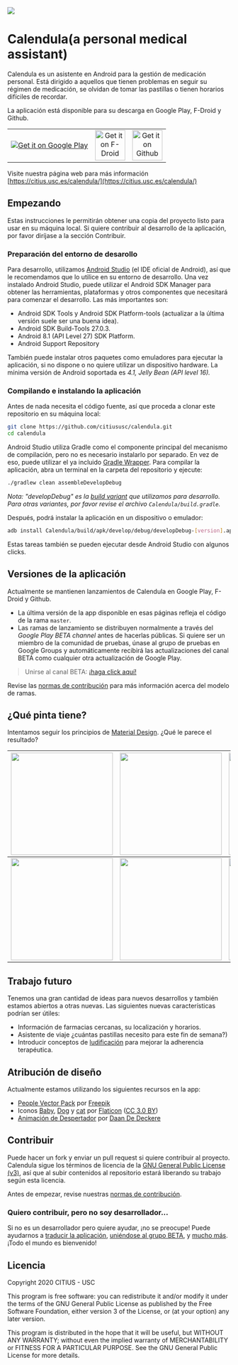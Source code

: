 ![](https://tec.citius.usc.es/calendula/github-assets/calendula_promo_google_play.png)
# Calendula(a personal medical assistant)

Calendula es un asistente en Android para la gestión de medicación personal. Está dirigido a aquellos que tienen problemas en seguir su régimen de medicación, se olvidan de tomar las pastillas o tienen horarios difíciles de recordar.

La aplicación está disponible para su descarga en Google Play, F-Droid y Github. 

<table>
    <tr>
        <td align="center"><a href="https://play.google.com/store/apps/details?id=es.usc.citius.servando.calendula"><img src="https://play.google.com/intl/en_us/badges/images/badge_new.png" alt="Get it on Google Play" ></a></td>
        <td align="center"><a href="https://f-droid.org/packages/es.usc.citius.servando.calendula/"><img src="https://gitlab.com/fdroid/artwork/raw/master/badge/get-it-on.png" alt="Get it on F-Droid" height="68"></a></td>
        <td align="center"><a href="https://github.com/citiususc/calendula/releases/latest"><img src="https://user-images.githubusercontent.com/663460/26973090-f8fdc986-4d14-11e7-995a-e7c5e79ed925.png" alt="Get it on Github" height="68"></a></td>
    </tr>
</table>

Visite nuestra página web para más información [https://citius.usc.es/calendula/](https://citius.usc.es/calendula/)

## Empezando

Estas instrucciones le permitirán obtener una copia del proyecto listo para usar en su máquina local. Si quiere contribuir al desarrollo de la aplicación, por favor diríjase a la sección Contribuir. 

### Preparación del entorno de desarollo

Para desarrollo, utilizamos [Android Studio](https://developer.android.com/studio/index.html) (el IDE oficial de Android), así que le recomendamos que lo utilice en su entorno de desarrollo. Una vez instalado Android Studio, puede utilizar el Android SDK Manager para obtener las herramientas, plataformas y otros componentes que necesitará para comenzar el desarrollo. Las más importantes son:

* Android SDK Tools y Android SDK Platform-tools (actualizar a la última versión suele ser una buena idea).
* Android SDK Build-Tools 27.0.3.
* Android 8.1 (API Level 27) SDK Platform.
* Android Support Repository

También puede instalar otros paquetes como emuladores para ejecutar la aplicación, si no dispone o no quiere utilizar un dispositivo hardware. La mínima versión de Android soportada es *4.1, Jelly Bean (API level 16).*

### Compilando e instalando la aplicación

Antes de nada necesita el código fuente, así que proceda a clonar este repositorio en su máquina local:

```bash
git clone https://github.com/citiususc/calendula.git
cd calendula
```

Android Studio utiliza Gradle como el componente principal del mecanismo de compilación, pero no es necesario instalarlo por separado. En vez de eso, puede utilizar el ya incluido [Gradle Wrapper](https://docs.gradle.org/current/userguide/gradle_wrapper.html). Para compilar la aplicación, abra un terminal en la carpeta del repositorio y ejecute:

```bash
./gradlew clean assembleDevelopDebug
```
*Nota: "developDebug" es la [build variant](https://developer.android.com/studio/build/build-variants.html) que utilizamos para desarrollo. Para otras variantes, por favor revise el archivo `Calendula/build.gradle`.*

Después, podrá instalar la aplicación en un dispositivo o emulador: 

```bash
adb install Calendula/build/apk/develop/debug/developDebug-[version].apk
```
Estas tareas también se pueden ejecutar desde Android Studio con algunos clicks. 

## Versiones de la aplicación

Actualmente se mantienen lanzamientos de Calendula en Google Play, F-Droid y Github.

 * La última versión de la app disponible en esas páginas refleja el código de la rama `master`.
 * Las ramas de lanzamiento se distribuyen normalmente a través del *Google Play BETA channel* antes de hacerlas públicas. Si quiere ser un miembro de la comunidad de pruebas, únase al grupo de pruebas en Google Groups y automáticamente recibirá las actualizaciones del canal BETA como cualquier otra actualización de Google Play. 
 
> Unirse al canal BETA: [¡haga click aquí!](https://play.google.com/apps/testing/es.usc.citius.servando.calendula)

Revise las [normas de contribución](CONTRIBUTING.md) para más información acerca del modelo de ramas.

## ¿Qué pinta tiene?

Intentamos seguir los principios de [Material Design](https://material.google.com/#). ¿Qué le parece el resultado?

  | <img src="https://tec.citius.usc.es/calendula/github-assets/home.png" width="230px"/>  | <img src="https://tec.citius.usc.es/calendula/github-assets/agenda.png" width="230px"/> | <img src="https://tec.citius.usc.es/calendula/github-assets/schedules.png" width="230px"/>
  |:---:|:---:|:---:|
  | <img src="https://tec.citius.usc.es/calendula/github-assets/aviso.png" width="230px"/> | <img src="https://tec.citius.usc.es/calendula/github-assets/navdrawer.png" width="230px"/> | <img src="https://tec.citius.usc.es/calendula/github-assets/profile.png" width="230px"/>

## Trabajo futuro

Tenemos una gran cantidad de ideas para nuevos desarrollos y también estamos abiertos a otras nuevas. Las siguientes nuevas características podrían ser útiles:

* Información de farmacias cercanas, su localización y horarios. 
* Asistente de viaje ¿cuántas pastillas necesito para este fin de semana?)
* Introducir conceptos de [ludificación](https://en.wikipedia.org/wiki/Gamification) para mejorar la adherencia terapéutica. 

## Atribución de diseño

Actualmente estamos utilizando los siguientes recursos en la app:

* [People Vector Pack](http://www.freepik.com/free-vector/people-avatars_761436.htm) por [Freepik](http://www.freepik.com)
* Iconos [Baby](http://www.flaticon.com/free-icon/baby_136272), [Dog](http://www.flaticon.com/free-icon/dog_194178) y [cat](http://www.flaticon.com/free-icon/cat_194179) por <a href="https://www.flaticon.com/" title="Flaticon">Flaticon</a> (<a href="http://creativecommons.org/licenses/by/3.0/" title="Creative Commons BY 3.0" target="_blank">CC 3.0 BY</a>)
* [Animación de Despertador](https://dribbble.com/shots/1114887-Alarm-Clock-GIF) por  [Daan De Deckere](http://daandd.be/)

## Contribuir

Puede hacer un fork y enviar un pull request si quiere contribuir al proyecto. Calendula sigue los términos de licencia de la [GNU General Public License (v3)](LICENSE.md), así que al subir contenidos al repositorio estará liberando su trabajo según esta licencia. 

Antes de empezar, revise nuestras [normas de contribución](CONTRIBUTING.md).

### Quiero contribuir, pero no soy desarrollador...

Si no es un desarrollador pero quiere ayudar, ¡no se preocupe! Puede ayudarnos a [traducir la aplicación](CONTRIBUTING.md#help-with-app-translations), [uniéndose al grupo BETA](#app-versions), y [mucho más](CONTRIBUTING.md#i-would-like-to-contribute-but-im-not-a-developer). ¡Todo el mundo es bienvenido!

## Licencia

Copyright 2020 CITIUS - USC

This program is free software: you can redistribute it and/or modify
it under the terms of the GNU General Public License as published by
the Free Software Foundation, either version 3 of the License, or
(at your option) any later version.

This program is distributed in the hope that it will be useful,
but WITHOUT ANY WARRANTY; without even the implied warranty of
MERCHANTABILITY or FITNESS FOR A PARTICULAR PURPOSE.  See the
GNU General Public License for more details.
